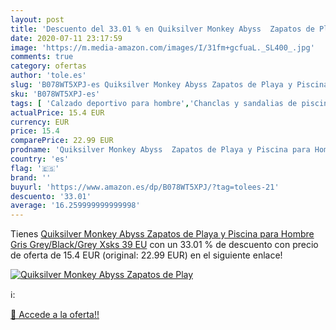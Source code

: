 ```yaml
---
layout: post
title: 'Descuento del 33.01 % en Quiksilver Monkey Abyss  Zapatos de Play'
date: 2020-07-11 23:17:59
image: 'https://m.media-amazon.com/images/I/31fm+gcfuaL._SL400_.jpg'
comments: true
category: ofertas
author: 'tole.es'
slug: 'B078WT5XPJ-es Quiksilver Monkey Abyss Zapatos de Playa y Piscina para...'
sku: 'B078WT5XPJ-es'
tags: [ 'Calzado deportivo para hombre','Chanclas y sandalias de piscina para hombre','Sandalias de vestir para hombre','Zapatillas y calzado deportivo para hombre','Zapatos','Zapatos para hombre','Zapatos y complementos','zapatos', ]
actualPrice: 15.4 EUR
currency: EUR
price: 15.4
comparePrice: 22.99 EUR
prodname: 'Quiksilver Monkey Abyss  Zapatos de Playa y Piscina para Hombre  Gris  Grey/Black/Grey Xsks   39 EU'
country: 'es'
flag: '🇪🇸'
brand: ''
buyurl: 'https://www.amazon.es/dp/B078WT5XPJ/?tag=tolees-21'
descuento: '33.01'
average: '16.259999999999998'
---
```


Tienes [Quiksilver Monkey Abyss  Zapatos de Playa y Piscina para Hombre  Gris  Grey/Black/Grey Xsks   39 EU](https://www.amazon.es/dp/B078WT5XPJ/?tag=tolees-21) con un 33.01 % de descuento con precio de oferta de 15.4 EUR (original: 22.99 EUR) en el siguiente enlace!

[![Quiksilver Monkey Abyss  Zapatos de Play](https://m.media-amazon.com/images/I/31fm+gcfuaL._SL400_.jpg)](https://www.amazon.es/dp/B078WT5XPJ/?tag=tolees-21)

ℹ️:


[🛒 Accede a la oferta!!](https://www.amazon.es/dp/B078WT5XPJ/?tag=tolees-21)
